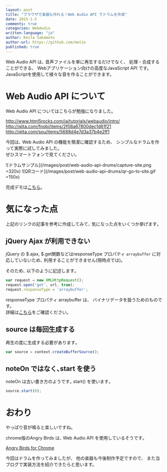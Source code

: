 ```yaml
---
layout: post
title: "ブラウザで楽器も作れる！Web Audio API でドラムを作成"
date: 2015-1-5
comments: true
categories: WebAudio
written-language: "ja"
author: Keita Sakamoto
author-url: https://github.com/motio
published: true
---
```


Web Audio API は､ 音声ファイルを単に再生するだけでなく、 処理・合成することができる、 Webアプリケーション向けの高度なJavaScript API です。  
JavaScriptを使用して様々な音を作ることができます。

<!-- more -->

Web Audio API について
===================

Web Audio API についてはこちらが勉強になりました。

<http://www.html5rocks.com/ja/tutorials/webaudio/intro/>  
<http://qiita.com/fnobi/items/2f08a67800dec1d61f21>  
<http://qiita.com/sou/items/5688d4e7d3a37b4e2ff1>

今回は､ Web Audio API の機能を簡潔に確認するため、 シンプルなドラムを作って実際に試してみました。  
ぜひスマートフォンで見てください｡

<span class="block-center">
![ドラムサンプル](/images/post/web-audio-api-drums/capture-site.png =320x)
</span>

<span class="block-center">
![QRコード](/images/post/web-audio-api-drums/qr-go-to-site.gif =150x)
</span>

完成デモは[こちら](http://front-core.org/web-audio-api-drums-sample/index.html)｡

気になった点
===================

上記のリンクの記事を参考に作成してみて､ 気になった点をいくつか挙げます｡

## jQuery Ajax が利用できない

jQuery の $.ajax, $.get関数などはresponseType プロパティ `arraybuffer` に対応していないため､ 利用することができません(現時点では)｡

そのため､ 以下のように記述します｡  
```javascript
var request = new XMLHttpRequest();
request.open('get', url, true);
request.responseType = 'arraybuffer';
```

responseType プロパティ arraybuffer は、 バイナリデータを扱うためのものです。  
詳細は[こちら](http://www.html5rocks.com/ja/tutorials/file/xhr2/)をご確認ください。

## source は毎回生成する

再生の度に生成する必要があります｡ 
```javascript
var source = context.createBufferSource();
```

## noteOn ではなく､start を使う

noteOn は古い書き方のようです｡ start() を使います｡
```javascript
source.start(0);
```

おわり
===================

やっぱり音が鳴ると楽しいですね。

chrome版のAngry Birds は､ Web Audio API を使用しているそうです｡

[Angry Birds for Chrome](http://chrome.angrybirds.com/)

今回はドラムを作ってみましたが、 他の楽器も今後制作予定ですので、 また当ブログで実装方法を紹介できたらと思います。


